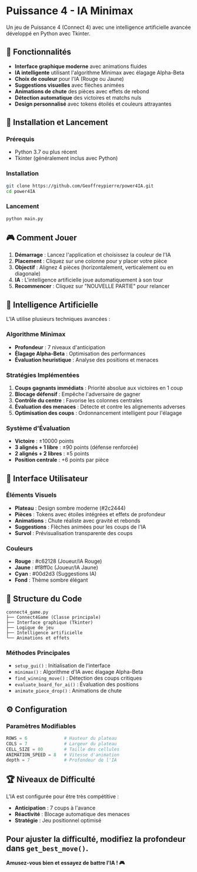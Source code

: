# Puissance 4 - IA Minimax

Un jeu de Puissance 4 (Connect 4) avec une intelligence artificielle avancée développé en Python avec Tkinter.

## 🎯 Fonctionnalités

- **Interface graphique moderne** avec animations fluides
- **IA intelligente** utilisant l'algorithme Minimax avec élagage Alpha-Beta
- **Choix de couleur** pour l'IA (Rouge ou Jaune)
- **Suggestions visuelles** avec flèches animées
- **Animations de chute** des pièces avec effets de rebond
- **Détection automatique** des victoires et matchs nuls
- **Design personnalisé** avec tokens étoilés et couleurs attrayantes

## 🚀 Installation et Lancement

### Prérequis
- Python 3.7 ou plus récent
- Tkinter (généralement inclus avec Python)

### Installation
```bash
git clone https://github.com/Geoffreypierre/power4IA.git
cd power4IA
```
### Lancement
```bash
python main.py
```

## 🎮 Comment Jouer

1. **Démarrage** : Lancez l'application et choisissez la couleur de l'IA
2. **Placement** : Cliquez sur une colonne pour y placer votre pièce
3. **Objectif** : Alignez 4 pièces (horizontalement, verticalement ou en diagonale)
4. **IA** : L'intelligence artificielle joue automatiquement à son tour
5. **Recommencer** : Cliquez sur "NOUVELLE PARTIE" pour relancer

## 🤖 Intelligence Artificielle

L'IA utilise plusieurs techniques avancées :

### Algorithme Minimax
- **Profondeur** : 7 niveaux d'anticipation
- **Élagage Alpha-Beta** : Optimisation des performances
- **Évaluation heuristique** : Analyse des positions et menaces

### Stratégies Implémentées
1. **Coups gagnants immédiats** : Priorité absolue aux victoires en 1 coup
2. **Blocage défensif** : Empêche l'adversaire de gagner
3. **Contrôle du centre** : Favorise les colonnes centrales
4. **Évaluation des menaces** : Détecte et contre les alignements adverses
5. **Optimisation des coups** : Ordonnancement intelligent pour l'élagage

### Système d'Évaluation
- **Victoire** : ±10000 points
- **3 alignés + 1 libre** : ±90 points (défense renforcée)
- **2 alignés + 2 libres** : ±5 points
- **Position centrale** : +6 points par pièce

## 🎨 Interface Utilisateur

### Éléments Visuels
- **Plateau** : Design sombre moderne (#2c2444)
- **Pièces** : Tokens avec étoiles intégrées et effets de profondeur
- **Animations** : Chute réaliste avec gravité et rebonds
- **Suggestions** : Flèches animées pour les coups de l'IA
- **Survol** : Prévisualisation transparente des coups

### Couleurs
- **Rouge** : #c62128 (Joueur/IA Rouge)
- **Jaune** : #f8ff0c (Joueur/IA Jaune)  
- **Cyan** : #00d2d3 (Suggestions IA)
- **Fond** : Thème sombre élégant

## 📁 Structure du Code

```
connect4_game.py
├── Connect4Game (Classe principale)
├── Interface graphique (Tkinter)
├── Logique de jeu
├── Intelligence artificielle
└── Animations et effets
```

### Méthodes Principales
- `setup_gui()` : Initialisation de l'interface
- `minimax()` : Algorithme d'IA avec élagage Alpha-Beta
- `find_winning_move()` : Détection des coups critiques
- `evaluate_board_for_ai()` : Évaluation des positions
- `animate_piece_drop()` : Animations de chute

## ⚙️ Configuration

### Paramètres Modifiables
```python
ROWS = 6              # Hauteur du plateau
COLS = 7              # Largeur du plateau  
CELL_SIZE = 80        # Taille des cellules
ANIMATION_SPEED = 8   # Vitesse d'animation
depth = 7             # Profondeur de l'IA
```

## 🏆 Niveaux de Difficulté

L'IA est configurée pour être très compétitive :
- **Anticipation** : 7 coups à l'avance
- **Réactivité** : Blocage automatique des menaces
- **Stratégie** : Jeu positionnel optimisé

Pour ajuster la difficulté, modifiez la profondeur dans `get_best_move()`.
---

**Amusez-vous bien et essayez de battre l'IA ! 🎮**
